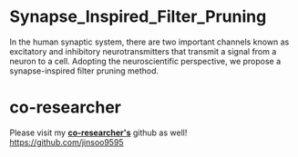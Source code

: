 # Synapse_Inspired_Filter_Pruning
In the human synaptic system, there are two important channels known as excitatory and inhibitory neurotransmitters that transmit a signal from a neuron to a cell. Adopting the neuroscientific perspective, we propose a synapse-inspired filter pruning method.

# co-researcher
Please visit my [**co-researcher's**](https://github.com/jinsoo9595) github as well!  
https://github.com/jinsoo9595

